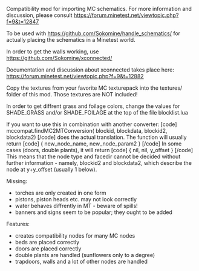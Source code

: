 
Compatibility mod for importing MC schematics.
For more information and discussion, please consult
	https://forum.minetest.net/viewtopic.php?f=9&t=12847

To be used with
	https://github.com/Sokomine/handle_schematics/
for actually placing the schematics in a Minetest world.

In order to get the walls working, use
	https://github.com/Sokomine/xconnected/

Documentation and discussion about xconnected takes place here:
	https://forum.minetest.net/viewtopic.php?f=9&t=12882

Copy the textures from your favorite MC texturepack into the
textures/ folder of this mod. Those textures are NOT included!

In order to get diffrent grass and foilage colors, change
the values for SHADE_GRASS and/or SHADE_FOILAGE at the top of
the file blocklist.lua

If you want to use this in combination with another converter:
[code]
	mccompat.findMC2MTConversion(
		blockid, blockdata,
		blockid2, blockdata2)
[/code]
does the actual translation. The function will usually return
[code]
	{ new_node_name, new_node_param2 }
[/code]
In some cases (doors, double plants), it will return
[code]
	{ nil, nil,  y_offset }
[/code]
This means that the node type and facedir cannot be decided
without further information - namely, blockid2 and blockdata2,
which describe the node at y+y_offset (usually 1 below).


Missing:
* torches are only created in one form
* pistons, piston heads etc. may not look correctly
* water behaves diffrently in MT - beware of spills!
* banners and signs seem to be popular; they ought to be added

Features:
* creates compatibility nodes for many MC nodes
* beds are placed correctly
* doors are placed correctly
* double plants are handled (sunflowers only to a degree)
* trapdoors, walls and a lot of other nodes are handled
